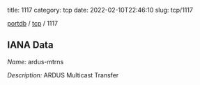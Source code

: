 title: 1117
category: tcp
date: 2022-02-10T22:46:10
slug: tcp/1117

[portdb](/) / [tcp](/category/tcp.html) / 1117


## IANA Data

_Name:_ ardus-mtrns

_Description:_ ARDUS Multicast Transfer


